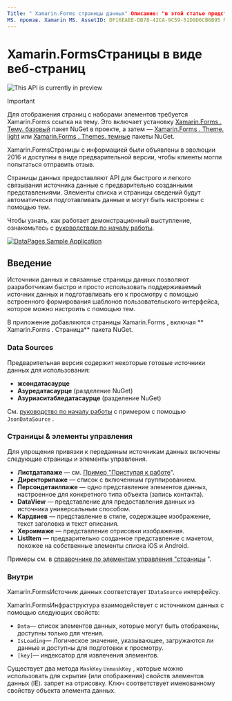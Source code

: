 ```yaml
---
Title: " Xamarin.Forms страницы данных" Описание: "в этой статье представлены Xamarin.Forms страницы данных, которые предоставляют API для быстрой и простой привязки источника данных к предварительно созданным представлениям".
MS. произв. Xamarin MS. AssetID: DF16EAEE-DB78-42CA-9C59-51D9D6CB6B95 MS. Technology: Xamarin-Forms author: давидбритч MS. author: дабритч МС. Дата: 12/01/2017 No-Loc: [ Xamarin.Forms , Xamarin.Essentials ]
---
```


# <a name="xamarinforms-datapages"></a>Xamarin.FormsСтраницы в виде веб-страниц

![](~/media/shared/preview.png "This API is currently in preview")

> [!IMPORTANT]
> Для отображения страниц с наборами элементов требуется Xamarin.Forms ссылка на тему. Это включает установку [ Xamarin.Forms . Тему. базовый](https://www.nuget.org/packages/Xamarin.Forms.Theme.Base/) пакет NuGet в проекте, а затем — [ Xamarin.Forms . Theme. light](https://www.nuget.org/packages/Xamarin.Forms.Theme.Light/) или [ Xamarin.Forms . Themes. темные](https://www.nuget.org/packages/Xamarin.Forms.Theme.Dark/) пакеты NuGet.

Xamarin.FormsСтраницы с информацией были объявлены в эволюции 2016 и доступны в виде предварительной версии, чтобы клиенты могли попытаться отправить отзыв.

Страницы данных предоставляют API для быстрого и легкого связывания источника данные с предварительно созданными представлениями. Элементы списка и страницы сведений будут автоматически подготавливать данные и могут быть настроены с помощью тем.

Чтобы узнать, как работает демонстрационный выступление, ознакомьтесь с [руководством по началу работы](get-started.md).

[![](images/demo-sml.png "DataPages Sample Application")](images/demo.png#lightbox "DataPages Sample Application")

## <a name="introduction"></a>Введение

Источники данных и связанные страницы данных позволяют разработчикам быстро и просто использовать поддерживаемый источник данных и подготавливать его к просмотру с помощью встроенного формирования шаблонов пользовательского интерфейса, которое можно настроить с помощью тем.

В приложение добавляются страницы Xamarin.Forms , включая ** Xamarin.Forms . Страница** пакета NuGet.

### <a name="data-sources"></a>Data Sources

Предварительная версия содержит некоторые готовые источники данных для использования:

* **жсондатасаурце**
* **Азуредатасаурце** (разделение NuGet)
* **Азуриаситабледатасаурце** (разделение NuGet)

См. [руководство по началу работы](get-started.md) с примером с помощью `JsonDataSource` .

### <a name="pages--controls"></a>Страницы & элементы управления

Для упрощения привязки к переданным источникам данных включены следующие страницы и элементы управления.

* **Листдатапаже** — см. [Пример "Приступая к работе](get-started.md)".
* **Директорипаже** — список с включенным группированием.
* **Персондетаилпаже** — одно представление элементов данных, настроенное для конкретного типа объекта (запись контакта).
* **DataView** — представление для предоставления данных из источника универсальным способом.
* **Кардвиев** — представление в стиле, содержащее изображение, текст заголовка и текст описания.
* **Хероимаже** — представление отрисовки изображения.
* **ListItem** — предварительно созданное представление с макетом, похожее на собственные элементы списка iOS и Android.

Примеры см. в [справочнике по элементам управления "страницы](controls.md) ".

### <a name="under-the-hood"></a>Внутри

Xamarin.FormsИсточник данных соответствует `IDataSource` интерфейсу.

Xamarin.FormsИнфраструктура взаимодействует с источником данных с помощью следующих свойств:

* `Data`— список элементов данных, которые могут быть отображены, доступны только для чтения.
* `IsLoading`— Логическое значение, указывающее, загружаются ли данные и доступны для подготовки к просмотру.
* `[key]`— индексатор для извлечения элементов.

Существует два метода `MaskKey` `UnmaskKey` , которые можно использовать для скрытия (или отображения) свойств элементов данных (IE). запрет на отрисовку.
Ключ соответствует именованному свойству объекта элемента данных.
